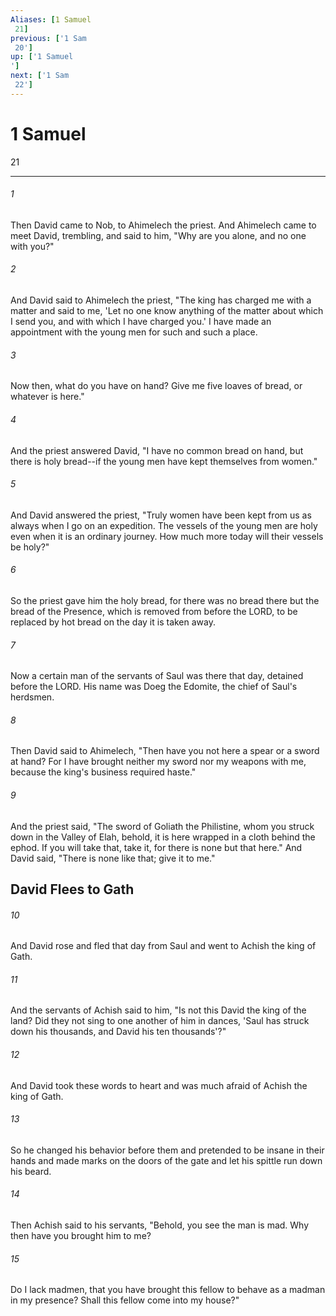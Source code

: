 ```yaml
---
Aliases: [1 Samuel 21]
previous: ['1 Sam 20']
up: ['1 Samuel']
next: ['1 Sam 22']
---
```

# 1 Samuel 21

***
 

###### 1 
Then David came to Nob, to Ahimelech the priest. And Ahimelech came to meet David, trembling, and said to him, "Why are you alone, and no one with you?"  

###### 2 
And David said to Ahimelech the priest, "The king has charged me with a matter and said to me, 'Let no one know anything of the matter about which I send you, and with which I have charged you.' I have made an appointment with the young men for such and such a place.  

###### 3 
Now then, what do you have on hand? Give me five loaves of bread, or whatever is here."  

###### 4 
And the priest answered David, "I have no common bread on hand, but there is holy bread--if the young men have kept themselves from women."  

###### 5 
And David answered the priest, "Truly women have been kept from us as always when I go on an expedition. The vessels of the young men are holy even when it is an ordinary journey. How much more today will their vessels be holy?"  

###### 6 
So the priest gave him the holy bread, for there was no bread there but the bread of the Presence, which is removed from before the LORD, to be replaced by hot bread on the day it is taken away.  

###### 7 
Now a certain man of the servants of Saul was there that day, detained before the LORD. His name was Doeg the Edomite, the chief of Saul's herdsmen.  

###### 8 
Then David said to Ahimelech, "Then have you not here a spear or a sword at hand? For I have brought neither my sword nor my weapons with me, because the king's business required haste."  

###### 9 
And the priest said, "The sword of Goliath the Philistine, whom you struck down in the Valley of Elah, behold, it is here wrapped in a cloth behind the ephod. If you will take that, take it, for there is none but that here." And David said, "There is none like that; give it to me."  ## David Flees to Gath  

###### 10 
And David rose and fled that day from Saul and went to Achish the king of Gath.  

###### 11 
And the servants of Achish said to him, "Is not this David the king of the land? Did they not sing to one another of him in dances, 'Saul has struck down his thousands,  and David his ten thousands'?"  

###### 12 
And David took these words to heart and was much afraid of Achish the king of Gath.  

###### 13 
So he changed his behavior before them and pretended to be insane in their hands and made marks on the doors of the gate and let his spittle run down his beard.  

###### 14 
Then Achish said to his servants, "Behold, you see the man is mad. Why then have you brought him to me?  

###### 15 
Do I lack madmen, that you have brought this fellow to behave as a madman in my presence? Shall this fellow come into my house?"
